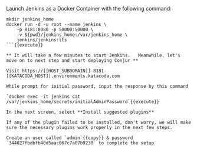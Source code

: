 
Launch Jenkins as a Docker Container with the following command:

```
mkdir jenkins_home
docker run -d -u root --name jenkins \
    -p 8181:8080 -p 50000:50000 \
    -v ${pwd}/jenkins_home:/var/jenkins_home \
    jenkins/jenkins:lts
```{{execute}}

** It will take a few minutes to start Jenkins.   Meanwhile, let's move on to next step and start deploying Conjur **

Visit https://[[HOST_SUBDOMAIN]]-8181-[[KATACODA_HOST]].environments.katacoda.com

While prompt for initial password, input the response by this command

`docker exec -it jenkins cat /var/jenkins_home/secrets/initialAdminPassword`{{execute}}

In the next screen, select **Install suggested plugins**

If any of the plugin failed to be installed, don't worry, we will make sure the necessary plugins work properly in the next few steps.

Create an user called `admin`{{copy}} & password `344827fbdbfb40d5aac067c7a07b9230` to complete the setup
